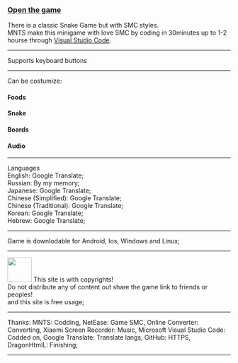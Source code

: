 <h3><a href="https://dragonhtmil.github.io/mnts.smc.org/">Open the game</a></h3>
There is a classic Snake Game but with SMC styles.<br>
MNTS make this minigame with love SMC by coding in 30minutes up to 1-2 hourse through <a href="https://code.visualstudio.com">Visual Studio Code</a>.
<hr>
Supports keyboard buttons
<hr>
Can be costumize:<br>
<h4>Foods</h4>
<h4>Snake</h4>
<h4>Boards</h4>
<h4>Audio</h4>
<hr>
Languages<br>
  English: Google Translate;<br>
  Russian: By my memory;<br>
  Japanese: Google Translate;<br>
  Chinese (Simplified): Google Translate;<br>
  Chinese (Traditional): Google Translate;<br>
  Korean: Google Translate;<br>
  Hebrew: Google Translate;<br>
<hr>
Game is downlodable for Android, Ios, Windows and Linux;
<hr>
<img src="https://github.com/user-attachments/assets/9fc9ef63-7696-4ee0-9cb1-be625d87cf9b" style="width: 55px; height: 55px">
This site is with copyrights!<br>
Do not distribute any of content out share the game link to friends or peoples!<br>
and this site is free usage;
<hr>
  Thanks: MNTS: Codding, NetEase: Game SMC, Online Converter: Converting, Xiaomi Screen Recorder: Music, Microsoft Visual Studio Code: Codded on, Google Translate: Translate langs, GitHub: HTTPS, DragonHtmIL: Finishing;
<hr>
